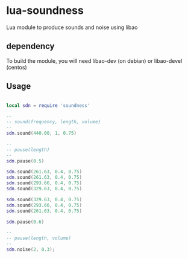 # lua-soundness

Lua module to produce sounds and noise using libao

## dependency

To build the module, you will need libao-dev (on debian) or libao-devel (centos)

## Usage

```lua

local sdn = require 'soundness'

--
-- sound(frequency, length, volume)
--
sdn.sound(440.00, 1, 0.75)

--
-- pause(length)
--
sdn.pause(0.5)

sdn.sound(261.63, 0.4, 0.75)
sdn.sound(261.63, 0.4, 0.75)
sdn.sound(293.66, 0.4, 0.75)
sdn.sound(329.63, 0.4, 0.75)

sdn.sound(329.63, 0.4, 0.75)
sdn.sound(293.66, 0.4, 0.75)
sdn.sound(261.63, 0.4, 0.75)

sdn.pause(0.6)

--
-- pause(length, volume)
--
sdn.noise(2, 0.3);

```
